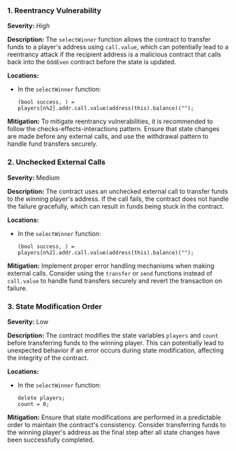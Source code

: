 ### 1. **Reentrancy Vulnerability**

**Severity:**
High

**Description:**
The `selectWinner` function allows the contract to transfer funds to a player's address using `call.value`, which can potentially lead to a reentrancy attack if the recipient address is a malicious contract that calls back into the `OddEven` contract before the state is updated.

**Locations:**

- In the `selectWinner` function:
  ```solidity
  (bool success, ) = players[n%2].addr.call.value(address(this).balance)("");
  ```

**Mitigation:**
To mitigate reentrancy vulnerabilities, it is recommended to follow the checks-effects-interactions pattern. Ensure that state changes are made before any external calls, and use the withdrawal pattern to handle fund transfers securely.

### 2. **Unchecked External Calls**

**Severity:**
Medium

**Description:**
The contract uses an unchecked external call to transfer funds to the winning player's address. If the call fails, the contract does not handle the failure gracefully, which can result in funds being stuck in the contract.

**Locations:**

- In the `selectWinner` function:
  ```solidity
  (bool success, ) = players[n%2].addr.call.value(address(this).balance)("");
  ```

**Mitigation:**
Implement proper error handling mechanisms when making external calls. Consider using the `transfer` or `send` functions instead of `call.value` to handle fund transfers securely and revert the transaction on failure.

### 3. **State Modification Order**

**Severity:**
Low

**Description:**
The contract modifies the state variables `players` and `count` before transferring funds to the winning player. This can potentially lead to unexpected behavior if an error occurs during state modification, affecting the integrity of the contract.

**Locations:**

- In the `selectWinner` function:
  ```solidity
  delete players;
  count = 0;
  ```

**Mitigation:**
Ensure that state modifications are performed in a predictable order to maintain the contract's consistency. Consider transferring funds to the winning player's address as the final step after all state changes have been successfully completed.